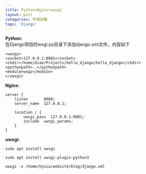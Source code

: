 ```yaml
---
title: Python+Nginx+uwsgi
layout: post
categories: 环境部署
tags: 'Django'
---
```

__Python:__  
在Django项目的wsgi.py目录下添加django.xml文件，内容如下

    <uwsgi>
    <socket>127.0.0.1:8081</socket>
    <chdir>/home/diao/Projects/hello_django/hello_django</chdir>
    <pythonpath>..</pythonpath>
    <module>wsgi</module>
    </uwsgi>


__Nginx:__  

    server {
        listen       8080;
        server_name  127.0.0.1;
        
        location / {            
            uwsgi_pass  127.0.0.1:8081;
            include  uwsgi_params;
        }
    }
    
__uwsgi:__  

    sudo apt install uwsgi

    sudo apt install uwsgi-plugin-python3

    uwsgi -x /home/hysia/website/blog/django.xml
